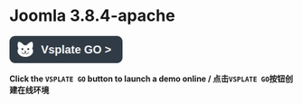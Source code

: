 # Joomla 3.8.4-apache

<a href="https://www.vsplate.com/?docker-compose=https://github.com/vsplate/dcenvs/joomla/3.8.4-apache"><img alt="VSPLATE GO" src="https://raw.githubusercontent.com/vsplate/images/master/vsgo_btn.png" width="200px"></a>

**Click the `VSPLATE GO` button to launch a demo online / 点击`VSPLATE GO`按钮创建在线环境**